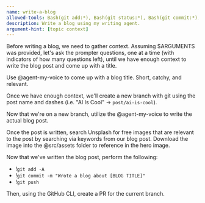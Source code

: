 ```yaml
---
name: write-a-blog
allowed-tools: Bash(git add:*), Bash(git status:*), Bash(git commit:*), Bash(git checkout:*)
description: Write a blog using my writing agent.
argument-hint: [topic context]
---
```


Before writing a blog, we need to gather context. Assuming $ARGUMENTS was provided, let's ask the prompter questions, one at a time (with indicators of how many questions left), until we have enough context to write the blog post and come up with a title.

Use @agent-my-voice to come up with a blog title. Short, catchy, and relevant.

Once we have enough context, we'll create a new branch with git using the post name and dashes (i.e. "AI Is Cool" -> `post/ai-is-cool`).

Now that we're on a new branch, utilize the @agent-my-voice to write the actual blog post.

Once the post is written, search Unsplash for free images that are relevant to the post by searching via keywords from our blog post. Download the image into the @src/assets folder to reference in the hero image.

Now that we've written the blog post, perform the following:
- !`git add -A`
- !`git commit -m "Wrote a blog about [BLOG TITLE]"`
- !`git push`

Then, using the GitHub CLI, create a PR for the current branch.